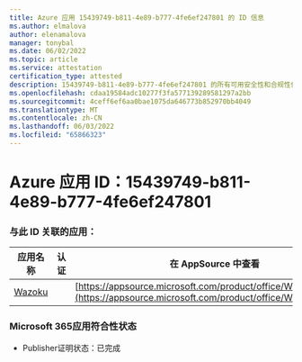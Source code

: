 ```yaml
---
title: Azure 应用 15439749-b811-4e89-b777-4fe6ef247801 的 ID 信息
ms.author: elmalova
author: elenamalova
manager: tonybal
ms.date: 06/02/2022
ms.topic: article
ms.service: attestation
certification_type: attested
description: 15439749-b811-4e89-b777-4fe6ef247801 的所有可用安全性和合规性信息。
ms.openlocfilehash: cdaa19584adc10277f3fa577139289581297a2bb
ms.sourcegitcommit: 4ceff6ef6aa0bae1075da646773b852970bb4049
ms.translationtype: MT
ms.contentlocale: zh-CN
ms.lasthandoff: 06/03/2022
ms.locfileid: "65866323"
---
```

# <a name="azure-app-id-15439749-b811-4e89-b777-4fe6ef247801"></a>Azure 应用 ID：15439749-b811-4e89-b777-4fe6ef247801


### <a name="apps-associated-with-this-id"></a>与此 ID 关联的应用：
| **应用名称** | **认证** | **在 AppSource 中查看** |
|--------------|---------------|-----------------------|
| [Wazoku](../forward/WA200003384.md) |  | [https://appsource.microsoft.com/product/office/WA200003384](https://appsource.microsoft.com/product/office/WA200003384) |

### <a name="microsoft-365-app-compliance-status"></a>Microsoft 365应用符合性状态
- Publisher证明状态：已完成
